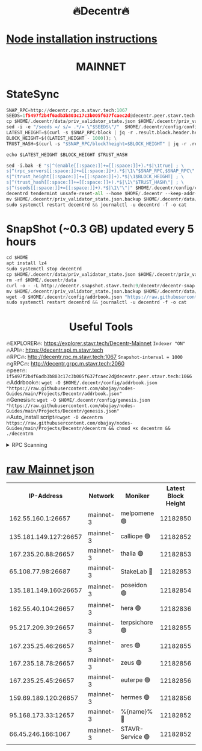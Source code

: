 <h1 align="center"> 🔥Decentr🔥</h1>

[Node installation instructions](https://github.com/obajay/nodes-Guides/tree/main/Projects/Decentr)
=
<h1 align="center"> MAINNET</h1>

# StateSync
```python
SNAP_RPC=http://decentr.rpc.m.stavr.tech:1067
SEEDS=1f5497f2b4f6adb3b803c17c3b005f637fcaec2d@decentr.peer.stavr.tech:1066
cp $HOME/.decentr/data/priv_validator_state.json $HOME/.decentr/priv_validator_state.json.backup
sed -i -e "/seeds =/ s/= .*/= \"$SEEDS\"/"  $HOME/.decentr/config/config.toml
LATEST_HEIGHT=$(curl -s $SNAP_RPC/block | jq -r .result.block.header.height); \
BLOCK_HEIGHT=$((LATEST_HEIGHT - 1000)); \
TRUST_HASH=$(curl -s "$SNAP_RPC/block?height=$BLOCK_HEIGHT" | jq -r .result.block_id.hash)

echo $LATEST_HEIGHT $BLOCK_HEIGHT $TRUST_HASH

sed -i.bak -E "s|^(enable[[:space:]]+=[[:space:]]+).*$|\1true| ; \
s|^(rpc_servers[[:space:]]+=[[:space:]]+).*$|\1\"$SNAP_RPC,$SNAP_RPC\"| ; \
s|^(trust_height[[:space:]]+=[[:space:]]+).*$|\1$BLOCK_HEIGHT| ; \
s|^(trust_hash[[:space:]]+=[[:space:]]+).*$|\1\"$TRUST_HASH\"| ; \
s|^(seeds[[:space:]]+=[[:space:]]+).*$|\1\"\"|" $HOME/.decentr/config/config.toml
decentrd tendermint unsafe-reset-all --home $HOME/.decentr --keep-addr-book
mv $HOME/.decentr/priv_validator_state.json.backup $HOME/.decentr/data/priv_validator_state.json
sudo systemctl restart decentrd && journalctl -u decentrd -f -o cat
```
# SnapShot (~0.3 GB) updated every 5 hours
```python
cd $HOME
apt install lz4
sudo systemctl stop decentrd
cp $HOME/.decentr/data/priv_validator_state.json $HOME/.decentr/priv_validator_state.json.backup
rm -rf $HOME/.decentr/data
curl -o - -L http://decentr.snapshot.stavr.tech:9/decentr/decentr-snap.tar.lz4 | lz4 -c -d - | tar -x -C $HOME/.decentr --strip-components 2
mv $HOME/.decentr/priv_validator_state.json.backup $HOME/.decentr/data/priv_validator_state.json
wget -O $HOME/.decentr/config/addrbook.json "https://raw.githubusercontent.com/obajay/nodes-Guides/main/Projects/Decentr/addrbook.json"
sudo systemctl restart decentrd && journalctl -u decentrd -f -o cat
```

 <h1 align="center"> Useful Tools</h1>

🔥EXPLORER🔥:     https://explorer.stavr.tech/Decentr-Mainnet        `Indexer "ON"` \
🔥API🔥:          https://decentr.api.m.stavr.tech \
🔥RPC🔥:          http://decentr.rpc.m.stavr.tech:1067              `Snapshot-interval = 1000` \
🔥gRPC🔥:         http://decentr.grpc.m.stavr.tech:2060 \
🔥peer🔥:         `1f5497f2b4f6adb3b803c17c3b005f637fcaec2d@decentr.peer.stavr.tech:1066` \
🔥Addrbook🔥:  `wget -O $HOME/.decentr/config/addrbook.json "https://raw.githubusercontent.com/obajay/nodes-Guides/main/Projects/Decentr/addrbook.json"` \
🔥Genesis🔥:  `wget -O $HOME/.decentr/config/genesis.json "https://raw.githubusercontent.com/obajay/nodes-Guides/main/Projects/Decentr/genesis.json"` \
🔥Auto_install script🔥:`wget -O decentrm https://raw.githubusercontent.com/obajay/nodes-Guides/main/Projects/Decentr/decentrm && chmod +x decentrm && ./decentrm`

<details>
<summary>RPC Scanning</summary>

<h2 align="center"> We scan nodes in real time every 4 hours. And we provide the final result of RPC endpoints.
We cannot influence the operation of these nodes in any way. </h2>


```python
If Voting Power is higher than 0 --> then the Node is a validator of the network and may be subject to attack and be a potential threat to the chain.
```
```python
We marked such validators with a red symbol
```

</details>

[raw Mainnet json](https://rpc-check.decentrm.stavr.tech/decentrm/rpc-decentrm-result.json)
=



<table><tr><th>IP-Address</th><th>Network</th><th>Moniker</th><th>Latest Block Height</th><th>Earliest Block Height</th><th>Catching Up</th><th>Tx Index</th><th>Voting Power</th><th>Scan Time</th></tr><tr><td>162.55.160.1:26657</td><td>mainnet-3</td><td>melpomene 🟢</td><td>12182850</td><td>1688950</td><td>False</td><td>on</td><td>0</td><td>2023-12-29T08:18:40.422265376UTC</td></tr><tr><td>135.181.149.127:26657</td><td>mainnet-3</td><td>calliope 🟢</td><td>12182852</td><td>1688950</td><td>False</td><td>on</td><td>0</td><td>2023-12-29T08:18:44.904808172UTC</td></tr><tr><td>167.235.20.88:26657</td><td>mainnet-3</td><td>thalia 🟢</td><td>12182853</td><td>1688950</td><td>False</td><td>on</td><td>0</td><td>2023-12-29T08:18:52.451258724UTC</td></tr><tr><td>65.108.77.98:26687</td><td>mainnet-3</td><td>StakeLab 🔴</td><td>12182853</td><td>1688950</td><td>False</td><td>on</td><td>5423464</td><td>2023-12-29T08:18:52.789814601UTC</td></tr><tr><td>135.181.149.160:26657</td><td>mainnet-3</td><td>poseidon 🟢</td><td>12182854</td><td>1688950</td><td>False</td><td>on</td><td>0</td><td>2023-12-29T08:18:55.561448815UTC</td></tr><tr><td>162.55.40.104:26657</td><td>mainnet-3</td><td>hera 🟢</td><td>12182836</td><td>1688950</td><td>False</td><td>on</td><td>0</td><td>2023-12-29T08:18:57.834300590UTC</td></tr><tr><td>95.217.209.39:26657</td><td>mainnet-3</td><td>terpsichore 🟢</td><td>12182855</td><td>1688950</td><td>False</td><td>on</td><td>0</td><td>2023-12-29T08:19:00.248700810UTC</td></tr><tr><td>167.235.25.46:26657</td><td>mainnet-3</td><td>ares 🟢</td><td>12182855</td><td>1688950</td><td>False</td><td>on</td><td>0</td><td>2023-12-29T08:19:02.579253436UTC</td></tr><tr><td>167.235.18.78:26657</td><td>mainnet-3</td><td>zeus 🟢</td><td>12182856</td><td>1688950</td><td>False</td><td>on</td><td>0</td><td>2023-12-29T08:19:04.884013108UTC</td></tr><tr><td>167.235.25.45:26657</td><td>mainnet-3</td><td>euterpe 🟢</td><td>12182856</td><td>1688950</td><td>False</td><td>on</td><td>0</td><td>2023-12-29T08:19:07.177890426UTC</td></tr><tr><td>159.69.189.120:26657</td><td>mainnet-3</td><td>hermes 🟢</td><td>12182856</td><td>1688950</td><td>False</td><td>on</td><td>0</td><td>2023-12-29T08:19:07.458836605UTC</td></tr><tr><td>95.168.173.33:12657</td><td>mainnet-3</td><td>%{name}% 🔴</td><td>12182852</td><td>8964001</td><td>False</td><td>on</td><td>4174210</td><td>2023-12-29T08:18:46.077983698UTC</td></tr><tr><td>66.45.246.166:1067</td><td>mainnet-3</td><td>STAVR-Service 🟢</td><td>12182852</td><td>12181001</td><td>False</td><td>on</td><td>0</td><td>2023-12-29T08:18:45.508766292UTC</td></tr></table>
